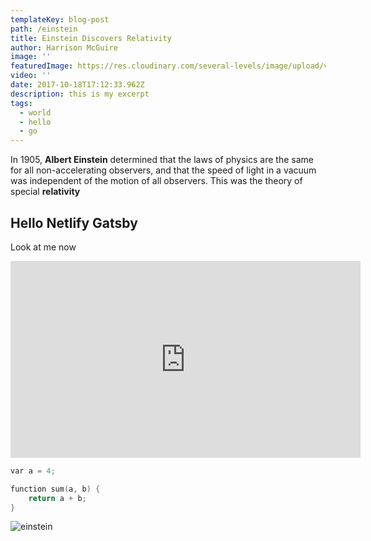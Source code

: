 ```yaml
---
templateKey: blog-post
path: /einstein
title: Einstein Discovers Relativity
author: Harrison McGuire
image: ''
featuredImage: https://res.cloudinary.com/several-levels/image/upload/v1510349575/divinity-original-sin_xaih06.jpg
video: ''
date: 2017-10-18T17:12:33.962Z
description: this is my excerpt
tags:
  - world
  - hello
  - go
---
```

In 1905, **Albert Einstein** determined that the laws of physics are the same for all non-accelerating observers, and that the speed of light in a vacuum was independent of the motion of all observers. This was the theory of special **relativity**

## Hello Netlify Gatsby

Look at me now

<iframe width="560" height="315" src="https://www.youtube.com/embed/elSN-l2lhH0" frameborder="0" allowfullscreen></iframe>

```cpp
var a = 4;

function sum(a, b) {
    return a + b;
}
```

![einstein](/img/einstein.jpg)
